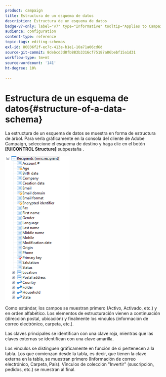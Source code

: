 ```yaml
---
product: campaign
title: Estructura de un esquema de datos
description: Estructura de un esquema de datos
badge-v7-only: label="v7" type="Informative" tooltip="Applies to Campaign Classic v7 only"
audience: configuration
content-type: reference
topic-tags: editing-schemas
exl-id: 86036f2f-ec7c-413e-b1e1-10a71a06cd6d
source-git-commit: 8debcd3d8fb883b3316cf75187a86bebf15a1d31
workflow-type: tm+mt
source-wordcount: '141'
ht-degree: 10%

---
```


# Estructura de un esquema de datos{#structure-of-a-data-schema}

La estructura de un esquema de datos se muestra en forma de estructura de árbol. Para verla gráficamente en la consola del cliente de Adobe Campaign, seleccione el esquema de destino y haga clic en el botón **[!UICONTROL Structure]** subpestaña .

![](assets/d_ncs_integration_schema_arbo.png)

Como estándar, los campos se muestran primero (Activo, Activado, etc.) y en orden alfabético. Los elementos de estructuración vienen a continuación (dirección postal, ubicación) y finalmente los vínculos (información de correo electrónico, carpeta, etc.).

Las claves principales se identifican con una clave roja, mientras que las claves externas se identifican con una clave amarilla.

Los vínculos se distinguen gráficamente en función de si pertenecen a la tabla. Los que comienzan desde la tabla, es decir, que tienen la clave externa en la tabla, se muestran primero (Información de correo electrónico, Carpeta, País). Vínculos de colección &quot;Invertir&quot; (suscripción, pedidos, etc.) se muestran al final.
